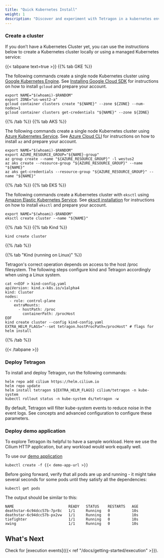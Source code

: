 ```yaml
---
title: "Quick Kubernetes Install"
weight: 1
description: "Discover and experiment with Tetragon in a kubernetes environment"
---
```


### Create a cluster

If you don’t have a Kubernetes Cluster yet, you can use the instructions below
to create a Kubernetes cluster locally or using a managed Kubernetes service:

{{< tabpane text=true >}}
{{% tab GKE %}}

The following commands create a single node Kubernetes cluster using [Google
Kubernetes Engine](https://cloud.google.com/kubernetes-engine). See
[Installing Google Cloud SDK](https://cloud.google.com/sdk/install) for
instructions on how to install `gcloud` and prepare your account.

```shell
export NAME="$(whoami)-$RANDOM"
export ZONE="us-west2-a"
gcloud container clusters create "${NAME}" --zone ${ZONE} --num-nodes=1
gcloud container clusters get-credentials "${NAME}" --zone ${ZONE}
```
{{% /tab %}}
{{% tab AKS %}}

The following commands create a single node Kubernetes cluster using [Azure
Kubernetes Service](https://docs.microsoft.com/en-us/azure/aks/). See
[Azure Cloud CLI](https://docs.microsoft.com/en-us/cli/azure/install-azure-cli?view=azure-cli-latest)
for instructions on how to install `az` and prepare your account.

```shell
export NAME="$(whoami)-$RANDOM"
export AZURE_RESOURCE_GROUP="${NAME}-group"
az group create --name "${AZURE_RESOURCE_GROUP}" -l westus2
az aks create --resource-group "${AZURE_RESOURCE_GROUP}" --name "${NAME}"
az aks get-credentials --resource-group "${AZURE_RESOURCE_GROUP}" --name "${NAME}"
```
{{% /tab %}}
{{% tab EKS %}}

The following commands create a Kubernetes cluster with `eksctl` using [Amazon Elastic
Kubernetes Service](https://aws.amazon.com/eks/). See [eksctl installation](https://github.com/eksctl-io/eksctl#installation)
for instructions on how to install `eksctl` and prepare your account.

```shell
export NAME="$(whoami)-$RANDOM"
eksctl create cluster --name "${NAME}"
```
{{% /tab %}}
{{% tab Kind %}}

```shell
kind create cluster
```
{{% /tab %}}

{{% tab "Kind (running on Linux)" %}}

Tetragon's correct operation depends on access to the host /proc filesystem. The following steps
configure kind and Tetragon accordingly when using a Linux system.

```shell
cat <<EOF > kind-config.yaml
apiVersion: kind.x-k8s.io/v1alpha4
kind: Cluster
nodes:
  - role: control-plane
    extraMounts:
      - hostPath: /proc
        containerPath: /procHost
EOF
kind create cluster --config kind-config.yaml
EXTRA_HELM_FLAGS="--set tetragon.hostProcPath=/procHost" # flags for helm install
```
{{% /tab %}}

{{< /tabpane >}}

### Deploy Tetragon

To install and deploy Tetragon, run the following commands:

```shell
helm repo add cilium https://helm.cilium.io
helm repo update
helm install tetragon ${EXTRA_HELM_FLAGS} cilium/tetragon -n kube-system
kubectl rollout status -n kube-system ds/tetragon -w
```

By default, Tetragon will filter kube-system events to reduce noise in the
event logs. See concepts and advanced configuration to configure these
parameters.

### Deploy demo application

To explore Tetragon its helpful to have a sample workload. Here we use the Cilium
HTTP application, but any workload would work equally well.

To use our [demo
application](https://docs.cilium.io/en/v1.11/gettingstarted/http/#deploy-the-demo-application)

```shell
kubectl create -f {{< demo-app-url >}}
```

Before going forward, verify that all pods are up and running - it might take
several seconds for some pods until they satisfy all the dependencies:

```shell
kubectl get pods
```

The output should be similar to this:

```
NAME                         READY   STATUS    RESTARTS   AGE
deathstar-6c94dcc57b-7pr8c   1/1     Running   0          10s
deathstar-6c94dcc57b-px2vw   1/1     Running   0          10s
tiefighter                   1/1     Running   0          10s
xwing                        1/1     Running   0          10s
```

## What's Next

Check for [execution events]({{< ref "/docs/getting-started/execution" >}}).
